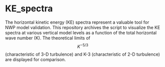# KE_spectra

The horizontal kinetic energy (KE) spectra represent a valuable tool for NWP model validation. This repository archives the script to visualize the KE spectra at various vertical model levels as a function of the total horizontal wave number (K). The theoretical limits of $$K^{-5/3}$$ (characteristic of 3-D turbulence) and K-3 (characteristic of 2-D turbulence) are displayed for comparison. 
